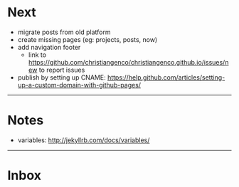 # Next

* migrate posts from old platform
* create missing pages (eg: projects, posts, now)
* add navigation footer
  * link to https://github.com/christiangenco/christiangenco.github.io/issues/new to report issues
* publish by setting up CNAME: https://help.github.com/articles/setting-up-a-custom-domain-with-github-pages/

---

# Notes

* variables: http://jekyllrb.com/docs/variables/

---

# Inbox
